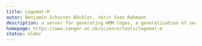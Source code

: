 ```yaml
---
title: Logomat-M
autor: Benjamin Schuster-Böckler, <br/> Sven Rahmann
description: a server for generating HMM logos, a generalization of sequence logos, using stack width for visualizing insertion/deletion probabilities; now retired.
homepage: https://www.sanger.ac.uk/science/tools/logomat-m
status: older
---
```

